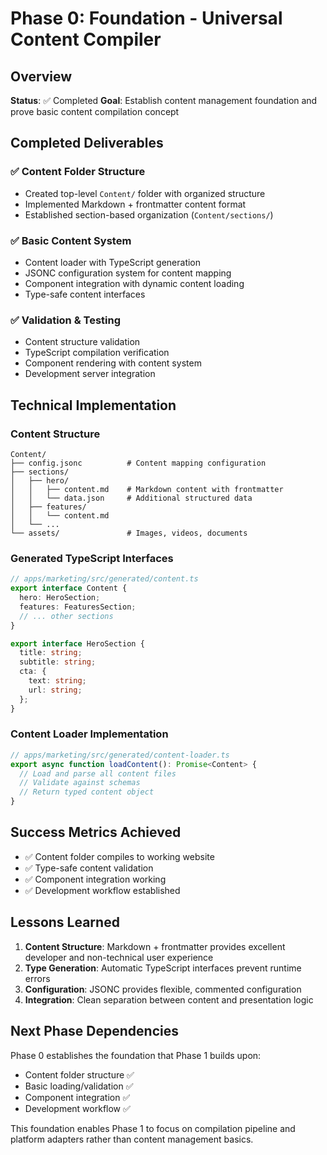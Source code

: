 # Phase 0: Foundation - Universal Content Compiler

## Overview
**Status**: ✅ Completed
**Goal**: Establish content management foundation and prove basic content compilation concept

## Completed Deliverables

### ✅ Content Folder Structure
- Created top-level `Content/` folder with organized structure
- Implemented Markdown + frontmatter content format
- Established section-based organization (`Content/sections/`)

### ✅ Basic Content System
- Content loader with TypeScript generation
- JSONC configuration system for content mapping
- Component integration with dynamic content loading
- Type-safe content interfaces

### ✅ Validation & Testing
- Content structure validation
- TypeScript compilation verification
- Component rendering with content system
- Development server integration

## Technical Implementation

### Content Structure
```
Content/
├── config.jsonc          # Content mapping configuration
├── sections/
│   ├── hero/
│   │   ├── content.md    # Markdown content with frontmatter
│   │   └── data.json     # Additional structured data
│   ├── features/
│   │   └── content.md
│   └── ...
└── assets/               # Images, videos, documents
```

### Generated TypeScript Interfaces
```typescript
// apps/marketing/src/generated/content.ts
export interface Content {
  hero: HeroSection;
  features: FeaturesSection;
  // ... other sections
}

export interface HeroSection {
  title: string;
  subtitle: string;
  cta: {
    text: string;
    url: string;
  };
}
```

### Content Loader Implementation
```typescript
// apps/marketing/src/generated/content-loader.ts
export async function loadContent(): Promise<Content> {
  // Load and parse all content files
  // Validate against schemas
  // Return typed content object
}
```

## Success Metrics Achieved
- ✅ Content folder compiles to working website
- ✅ Type-safe content validation
- ✅ Component integration working
- ✅ Development workflow established

## Lessons Learned
1. **Content Structure**: Markdown + frontmatter provides excellent developer and non-technical user experience
2. **Type Generation**: Automatic TypeScript interfaces prevent runtime errors
3. **Configuration**: JSONC provides flexible, commented configuration
4. **Integration**: Clean separation between content and presentation logic

## Next Phase Dependencies
Phase 0 establishes the foundation that Phase 1 builds upon:
- Content folder structure ✅
- Basic loading/validation ✅
- Component integration ✅
- Development workflow ✅

This foundation enables Phase 1 to focus on compilation pipeline and platform adapters rather than content management basics.